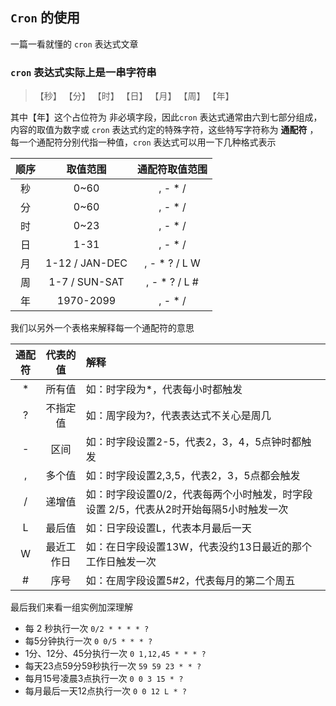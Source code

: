 ## `Cron` 的使用  

一篇一看就懂的 `cron` 表达式文章  

### `cron` 表达式实际上是一串字符串  

> 【秒】 【分】 【时】 【日】 【月】 【周】 【年】

其中【年】这个占位符为 非必填字段，因此`cron` 表达式通常由六到七部分组成，内容的取值为数字或  `cron` 表达式约定的特殊字符，这些特写字符称为 **通配符** ，每一个通配符分别代指一种值，`cron` 表达式可以用一下几种格式表示  

| 顺序 |    取值范围    | 通配符取值范围 |
| :--: | :------------: | :------------: |
|  秒  |      0~60      |    , - * /     |
|  分  |      0~60      |    , - * /     |
|  时  |      0~23      |    , - * /     |
|  日  |      1-31      |    , - * /     |
|  月  | 1-12 / JAN-DEC | , - * ? / L W  |
|  周  | 1-7 / SUN-SAT  | , - * ? / L #  |
|  年  |   1970-2099    |    , - * /     |

我们以另外一个表格来解释每一个通配符的意思  

| 通配符 |  代表的值  | 解释                                                         |
| :----: | :--------: | :----------------------------------------------------------- |
|   *    |   所有值   | 如：时字段为*，代表每小时都触发                              |
|   ?    |  不指定值  | 如：周字段为?，代表表达式不关心是周几                        |
|   -    |    区间    | 如：时字段设置2-5，代表2，3，4，5点钟时都触发                |
|   ,    |   多个值   | 如：时字段设置2,3,5，代表2，3，5点都会触发                   |
|   /    |   递增值   | 如：时字段设置0/2，代表每两个小时触发，时字段设置 2/5，代表从2时开始每隔5小时触发一次 |
|   L    |   最后值   | 如：日字段设置L，代表本月最后一天                            |
|   W    | 最近工作日 | 如：在日字段设置13W，代表没约13日最近的那个工作日触发一次    |
|   #    |    序号    | 如：在周字段设置5#2，代表每月的第二个周五                    |



最后我们来看一组实例加深理解  

- 每 2 秒执行一次 `0/2 * * * * ?`  
- 每5分钟执行一次 `0 0/5 * * * ?`  
- 1分、12分、45分执行一次 `0 1,12,45 * * * ?`  
- 每天23点59分59秒执行一次 `59 59 23 * * ? `  
- 每月15号凌晨3点执行一次 `0 0 3 15 * ? `  
- 每月最后一天12点执行一次 `0 0 12 L * ? `  
